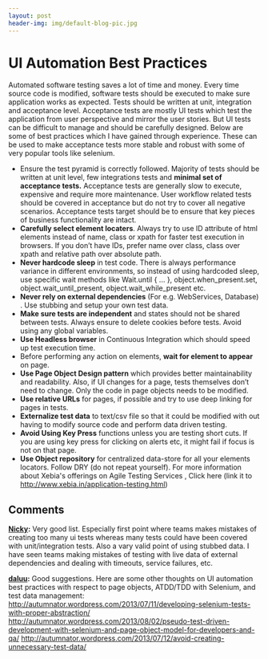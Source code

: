 ```yaml
---
layout: post
header-img: img/default-blog-pic.jpg
---
```


# UI Automation Best Practices

Automated software testing saves a lot of time and money. Every time source code is modified, software tests should be executed to make sure application works as expected.  Tests should be written at unit, integration and acceptance level. Acceptance tests are mostly UI tests which test the application from user perspective and mirror the user stories. But UI tests can be difficult to manage and should be carefully designed. Below are some of best practices which I have gained through experience. These can be used to make acceptance tests more stable and robust with some of very popular tools like selenium. 

  * Ensure the test pyramid is correctly followed. Majority of tests should be written at unit level, few integrations tests and **minimal set of acceptance tests.** Acceptance tests are generally slow to execute, expensive and require more maintenance. User workflow related tests should be covered in acceptance but do not try to cover all negative scenarios. Acceptance tests target should be to ensure that key pieces of business functionality are intact.
  * **Carefully select element locaters**. Always try to use ID attribute of html elements instead of name, class or xpath for faster test execution in browsers. If you don’t have IDs, prefer name over class, class over xpath and relative path over absolute path.
  * **Never hardcode sleep** in test code. There is always performance variance in different environments, so instead of using hardcoded sleep, use specific wait methods like Wait.until { ... }, object.when_present.set, object.wait_until_present, object.wait_while_present etc.
  * **Never rely on external dependencies** (For e.g. WebServices, Database) . Use stubbing and setup your own test data.
  * **Make sure tests are independent** and states should not be shared between tests. Always ensure to delete cookies before tests. Avoid using any global variables. 
  * **Use Headless browser** in Continuous Integration which should speed up test execution time.
  * Before performing any action on elements, **wait for element to appear** on page. 
  * **Use Page Object Design pattern** which provides better maintainability and readability. Also, if UI changes for a page, tests themselves don’t need to change. Only the code in page objects needs to be modified. 
  * **Use relative URLs** for pages, if possible and try to use deep linking for pages in tests.
  * **Externalize test data** to text/csv file so that it could be modified with out having to modify source code and perform data driven testing.
  * **Avoid Using Key Press** functions unless you are testing short cuts. If you are using key press for clicking on alerts etc, it might fail if focus is not on that page.
  * **Use Object repository** for centralized data-store for all your elements locators. Follow DRY (do not repeat yourself).
For more information about Xebia's offerings on Agile Testing Services , Click here (link it to <http://www.xebia.in/application-testing.html>)

## Comments

**[Nicky](#9448 "2013-10-04 13:51:36"):** Very good list. Especially first point where teams makes mistakes of creating too many ui tests whereas many tests could have been covered with unit/integration tests. Also a vary valid point of using stubbed data. I have seen teams making mistakes of testing with live data of external dependencies and dealing with timeouts, service failures, etc.

**[daluu](#9446 "2013-09-24 04:05:37"):** Good suggestions. Here are some other thoughts on UI automation best practices with respect to page objects, ATDD/TDD with Selenium, and test data management: http://autumnator.wordpress.com/2013/07/11/developing-selenium-tests-with-proper-abstraction/ http://autumnator.wordpress.com/2013/08/02/pseudo-test-driven-development-with-selenium-and-page-object-model-for-developers-and-qa/ http://autumnator.wordpress.com/2013/07/12/avoid-creating-unnecessary-test-data/

